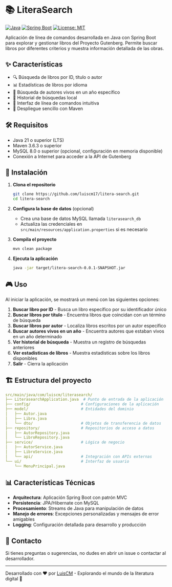 # 📚 LiteraSearch

[![Java](https://img.shields.io/badge/Java-21+-blue.svg)](https://www.oracle.com/java/technologies/javase/jdk21-archive-downloads.html)
[![Spring Boot](https://img.shields.io/badge/Spring%20Boot-3.1.0-6DB33F.svg)](https://spring.io/projects/spring-boot)
[![License: MIT](https://img.shields.io/badge/License-MIT-yellow.svg)](https://opensource.org/licenses/MIT)

Aplicación de línea de comandos desarrollada en Java con Spring Boot para explorar y gestionar libros del Proyecto Gutenberg. Permite buscar libros por diferentes criterios y muestra información detallada de las obras.

## ✨ Características

- 🔍 Búsqueda de libros por ID, título o autor
- 📊 Estadísticas de libros por idioma
- 👥 Búsqueda de autores vivos en un año específico
- 💾 Historial de búsquedas local
- 📱 Interfaz de línea de comandos intuitiva
- 🚀 Despliegue sencillo con Maven

## 🛠️ Requisitos

- Java 21 o superior (LTS)
- Maven 3.6.3 o superior
- MySQL 8.0 o superior (opcional, configuración en memoria disponible)
- Conexión a Internet para acceder a la API de Gutenberg

## 🚀 Instalación

1. **Clona el repositorio**

   ```bash
   git clone https://github.com/luiscm17/litera-search.git
   cd litera-search
   ```

2. **Configura la base de datos** (opcional)
   - Crea una base de datos MySQL llamada `literasearch_db`
   - Actualiza las credenciales en `src/main/resources/application.properties` si es necesario

3. **Compila el proyecto**

   ```bash
   mvn clean package
   ```

4. **Ejecuta la aplicación**

   ```bash
   java -jar target/litera-search-0.0.1-SNAPSHOT.jar
   ```

## 🎮 Uso

Al iniciar la aplicación, se mostrará un menú con las siguientes opciones:

1. **Buscar libro por ID** - Busca un libro específico por su identificador único
2. **Buscar libros por título** - Encuentra libros que coincidan con un término de búsqueda
3. **Buscar libros por autor** - Localiza libros escritos por un autor específico
4. **Buscar autores vivos en un año** - Encuentra autores que estaban vivos en un año determinado
5. **Ver historial de búsqueda** - Muestra un registro de búsquedas anteriores
6. **Ver estadísticas de libros** - Muestra estadísticas sobre los libros disponibles
0. **Salir** - Cierra la aplicación

## 🏗️ Estructura del proyecto

```yml
src/main/java/com/luiscm/literasearch/
├── LiterasearchApplication.java  # Punto de entrada de la aplicación
├── config/                      # Configuraciones de la aplicación
├── model/                       # Entidades del dominio
│   ├── Autor.java
│   ├── Libro.java
│   └── dto/                     # Objetos de transferencia de datos
├── repository/                  # Repositorios de acceso a datos
│   ├── AutorRepository.java
│   └── LibroRepository.java
├── service/                     # Lógica de negocio
│   ├── AutorService.java
│   ├── LibroService.java
│   └── api/                     # Integración con APIs externas
└── ui/                          # Interfaz de usuario
    └── MenuPrincipal.java
```

## 📊 Características Técnicas

- **Arquitectura**: Aplicación Spring Boot con patrón MVC
- **Persistencia**: JPA/Hibernate con MySQL
- **Procesamiento**: Streams de Java para manipulación de datos
- **Manejo de errores**: Excepciones personalizadas y mensajes de error amigables
- **Logging**: Configuración detallada para desarrollo y producción

## 📧 Contacto

Si tienes preguntas o sugerencias, no dudes en abrir un issue o contactar al desarrollador.

---

Desarrollado con ❤️ por [LuisCM](https://github.com/luiscm17) - Explorando el mundo de la literatura digital 📖

